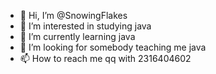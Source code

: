 - 👋 Hi, I’m @SnowingFlakes
- 👀 I’m interested in studying java
- 🌱 I’m currently learning java
- 💞️ I’m looking for somebody teaching me java
- 📫 How to reach me qq with 2316404602

<!---
SnowingFlakes/SnowingFlakes is a ✨ special ✨ repository because its `README.md` (this file) appears on your GitHub profile.
You can click the Preview link to take a look at your changes.
--->
